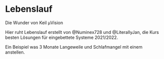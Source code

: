 # Lebenslauf
Die Wunder von Keil µVision

Hier ruht Lebenslauf erstellt von @Numinex728 und @LiterallyJan, die Kurs besten Lösungen für eingebettete Systeme 2021/2022.

Ein Beispiel was 3 Monate Langeweile und Schlafmangel mit einem anstellen.
